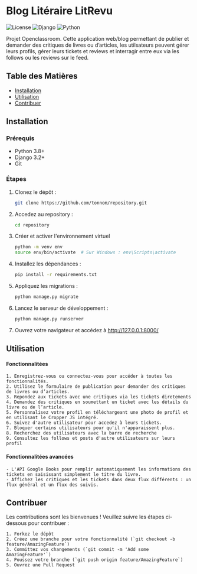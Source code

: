 # Blog Litéraire LitRevu

![License](https://img.shields.io/badge/license-MIT-blue.svg)
![Django](https://img.shields.io/badge/Django-3.2-green)
![Python](https://img.shields.io/badge/Python-3.8-blue)


Projet Openclassroom.
Cette application web/blog permettant de publier et demander des critiques de livres ou d’articles, les utilsateurs peuvent gérer leurs profils, gérer leurs tickets et reviews et interragir entre eux via les follows ou les reviews sur le feed.


## Table des Matières

- [Installation](#installation)
- [Utilisation](#utilisation)
- [Contribuer](#contribuer)


## Installation

### Prérequis

- Python 3.8+
- Django 3.2+
- Git

### Étapes

1. Clonez le dépôt :
   ```bash
   git clone https://github.com/tonnom/repository.git

2. Accedez au repository :
    ```bash
    cd repository

3. Créer et activer l'environnement virtuel
    ```bash
    python -m venv env
    source env/bin/activate  # Sur Windows : env\Scripts\activate

4. Installez les dépendances :
    ```bash 
    pip install -r requirements.txt

5. Appliquez les migrations :
    ```bash
    python manage.py migrate
6. Lancez le serveur de développement :
    ```bash
    python manage.py runserver

7. Ouvrez votre navigateur et accédez à http://127.0.0.1:8000/


## Utilisation

#### Fonctionnalitées
````
1. Enregistrez-vous ou connectez-vous pour accéder à toutes les fonctionnalités.
2. Utilisez le formulaire de publication pour demander des critiques de livres ou d’articles.
3. Repondez aux tickets avec une critiques via les tickets diretements
4. Demandez des critiques en soumettant un ticket avec les détails du livre ou de l’article.
5. Personnalisez votre profil en téléchargeant une photo de profil et en utilisant le Cropper JS intégré.
6. Suivez d'autre utilisateur pour accedez à leurs tickets.
7. Bloquer certains utilisateurs pour qu'il n'apparaissent plus.
8. Recherchez des utilisateurs avec la barre de recherche
9. Consultez les follows et posts d'autre utilisateurs sur leurs profil
````

#### Fonctionnalitées avancées
````
- L'API Google Books pour remplir automatiquement les informations des tickets en saisissant simplement le titre du livre.
- Affichez les critiques et les tickets dans deux flux différents : un flux général et un flux des suivis.
````


## Contribuer

Les contributions sont les bienvenues ! Veuillez suivre les étapes ci-dessous pour contribuer :
````
1. Forkez le dépôt
2. Créez une branche pour votre fonctionnalité (`git checkout -b feature/AmazingFeature`)
3. Committez vos changements (`git commit -m 'Add some AmazingFeature'`)
4. Poussez votre branche (`git push origin feature/AmazingFeature`)
5. Ouvrez une Pull Request
````
